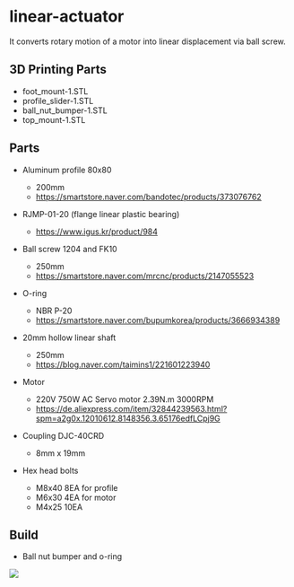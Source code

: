 # linear-actuator

It converts rotary motion of a motor into linear displacement via ball screw.

## 3D Printing Parts

* foot_mount-1.STL
* profile_slider-1.STL
* ball_nut_bumper-1.STL
* top_mount-1.STL

## Parts

* Aluminum profile 80x80
  - 200mm
  - https://smartstore.naver.com/bandotec/products/373076762
  
* RJMP-01-20 (flange linear plastic bearing)
  - https://www.igus.kr/product/984
  
* Ball screw 1204 and FK10
  - 250mm
  - https://smartstore.naver.com/mrcnc/products/2147055523
  
* O-ring
  - NBR P-20
  - https://smartstore.naver.com/bupumkorea/products/3666934389

* 20mm hollow linear shaft
  - 250mm
  - https://blog.naver.com/taimins1/221601223940

* Motor
  - 220V 750W AC Servo motor 2.39N.m 3000RPM
  - https://de.aliexpress.com/item/32844239563.html?spm=a2g0x.12010612.8148356.3.65176edfLCpj9G

* Coupling DJC-40CRD
  - 8mm x 19mm

* Hex head bolts
  - M8x40 8EA for profile
  - M6x30 4EA for motor
  - M4x25 10EA


## Build

* Ball nut bumper and o-ring
<img src="https://git.medit.com/eunsangko/linear-actuator/blob/master/Images/o-ring%20on%20ball%20nut%20bumper.jpg"/>
